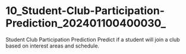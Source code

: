 # 10_Student-Club-Participation-Prediction_202401100400030_
Student Club Participation Prediction Predict if a student will join a club based on interest areas and schedule. 
